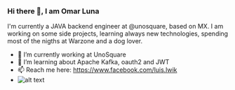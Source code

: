 ### Hi there 👋, I am Omar Luna 

I'm currently a JAVA backend engineer at @unosquare, based on MX. I am working on some side projects, learning always new technologies, spending most of the nigths at Warzone and a dog lover.

<!--
**wikiOmar/wikiOmar** is a ✨ _special_ ✨ repository because its `README.md` (this file) appears on your GitHub profile.

Here are some ideas to get you started:
- 😄 Pronouns: ...
- ⚡ Fun fact: ...
-->

- 🔭 I’m currently working at UnoSquare
- 🌱 I’m learning about Apache Kafka, oauth2 and JWT
- 📫 Reach me here: https://www.facebook.com/luis.lwik
- ![alt text](http://url/to/img.png)


